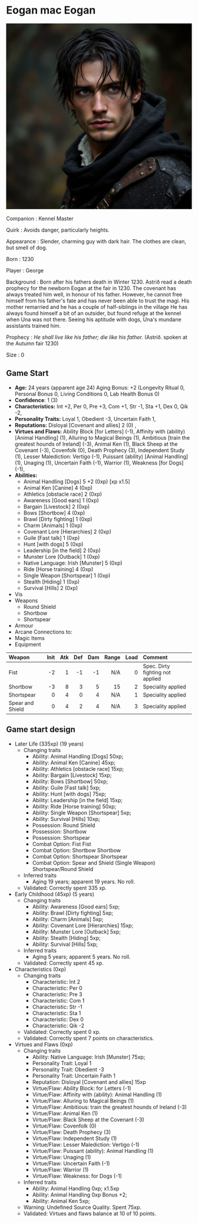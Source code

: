 # Eogan mac Eogan

![Eogan mac Eogan](../images/eogan.jpeg)

Companion
: Kennel Master

Quirk
: Avoids danger, particularly heights.

Appearance
: Slender, charming guy with dark hair. The clothes are clean, but smell of dog.

Born
: 1230

Player
: George

Background
: Born after his fathers death in Winter 1230. Astrið read a death prophecy for the newborn Eogan at the fair in 1230.  The covenant has always treated him well, in honour of his father. However, he cannot free himself from his father's fate and has never been able to trust the magi. His mother remarried and he has a couple of half-siblings in the village He has always found himself a bit of an outsider, but found refuge at the kennel when Una was not there. Seeing his aptitude with dogs, Una's mundane assistants trained him.

Prophecy
: *He shall live like his father; die like his father.*  (Astrið. spoken at the Autumn fair 1230)

Size
: 0

## Game Start

+ **Age:** 24 years (apparent age 24) Aging Bonus: +2 (Longevity Ritual 0, Personal Bonus 0, Living Conditions 0, Lab Health Bonus 0)
+ **Confidence**: 1 (3)
+ **Characteristics:** 
Int +2, 
Per 0, 
Pre +3, 
Com +1, 
Str -1, 
Sta +1, 
Dex 0, 
Qik -2, 
+ **Personality Traits:** 
Loyal 1, 
Obedient -3, 
Uncertain Faith 1, 
+ **Reputations:** 
Disloyal [Covenant and allies] 2 (0) , 
+ **Virtues and Flaws:** 
Ability Block [for Letters] (-1), 
Affinity with (ability) [Animal Handling] (1), 
Alluring to Magical Beings (1), 
Ambitious [train the greatest hounds of Ireland] (-3), 
Animal Ken (1), 
Black Sheep at the Covenant (-3), 
Covenfolk (0), 
Death Prophecy (3), 
Independent Study (1), 
Lesser Malediction: Vertigo (-1), 
Puissant (ability) [Animal Handling] (1), 
Unaging (1), 
Uncertain Faith (-1), 
Warrior (1), 
Weakness [for Dogs] (-1), 
+ **Abilities:**
    + Animal Handling [Dogs] 5 +2 (0xp) [xp x1.5]
    + Animal Ken [Canine] 4 (0xp)
    + Athletics [obstacle race] 2 (0xp)
    + Awareness [Good ears] 1 (0xp)
    + Bargain [Livestock] 2 (0xp)
    + Bows [Shortbow] 4 (0xp)
    + Brawl [Dirty fighting] 1 (0xp)
    + Charm [Animals] 1 (0xp)
    + Covenant Lore [Hierarchies] 2 (0xp)
    + Guile [Fast talk] 1 (0xp)
    + Hunt [with dogs] 5 (0xp)
    + Leadership [in the field] 2 (0xp)
    + Munster Lore [Outback] 1 (0xp)
    + Native Language: Irish [Munster] 5 (0xp)
    + Ride [Horse training] 4 (0xp)
    + Single Weapon [Shortspear] 1 (0xp)
    + Stealth [Hiding] 1 (0xp)
    + Survival [Hills] 2 (0xp)
+ Vis
+ Weapons
    + Round Shield
    + Shortbow
    + Shortspear
+ Armour
+ Arcane Connections to:
+ Magic Items
+ Equipment

| Weapon | Init | Atk | Def | Dam | Range | Load | Comment |
|  :- |  -: |  -: |  -: |  -: |  -: |  -: | :- |
| Fist | -2 | 1 | -1 | -1 | N/A | 0 | Spec. Dirty fighting not applied |
| Shortbow | -3 | 8 | 3 | 5 | 15 | 2 | Speciality applied |
| Shortspear | 0 | 4 | 0 | 4 | N/A | 1 | Speciality applied |
| Spear and Shield | 0 | 4 | 2 | 4 | N/A | 3 | Speciality applied |

## Game start design

+ Later Life (335xp) (19 years)
    + Changing traits
        + Ability: Animal Handling [Dogs] 50xp; 
        + Ability: Animal Ken [Canine] 45xp; 
        + Ability: Athletics [obstacle race] 15xp; 
        + Ability: Bargain [Livestock] 15xp; 
        + Ability: Bows [Shortbow] 50xp; 
        + Ability: Guile [Fast talk] 5xp; 
        + Ability: Hunt [with dogs] 75xp; 
        + Ability: Leadership [in the field] 15xp; 
        + Ability: Ride [Horse training] 50xp; 
        + Ability: Single Weapon [Shortspear] 5xp; 
        + Ability: Survival [Hills] 10xp; 
        + Possession: Round Shield
        + Possession: Shortbow
        + Possession: Shortspear
        + Combat Option: Fist Fist
        + Combat Option: Shortbow Shortbow
        + Combat Option: Shortspear Shortspear
        + Combat Option: Spear and Shield (Single Weapon) Shortspear/Round Shield
    + Inferred traits
        + Aging 19 years; apparent 19 years. No roll. 
    + Validated: Correctly spent 335 xp.
+ Early Childhood (45xp) (5 years)
    + Changing traits
        + Ability: Awareness [Good ears] 5xp; 
        + Ability: Brawl [Dirty fighting] 5xp; 
        + Ability: Charm [Animals] 5xp; 
        + Ability: Covenant Lore [Hierarchies] 15xp; 
        + Ability: Munster Lore [Outback] 5xp; 
        + Ability: Stealth [Hiding] 5xp; 
        + Ability: Survival [Hills] 5xp; 
    + Inferred traits
        + Aging 5 years; apparent 5 years. No roll. 
    + Validated: Correctly spent 45 xp.
+ Characteristics (0xp)
    + Changing traits
        + Characteristic: Int 2
        + Characteristic: Per 0
        + Characteristic: Pre 3
        + Characteristic: Com 1
        + Characteristic: Str -1
        + Characteristic: Sta 1
        + Characteristic: Dex 0
        + Characteristic: Qik -2
    + Validated: Correctly spent 0 xp.
    + Validated: Correctly spent 7 points on characteristics.
+ Virtues and Flaws (0xp)
    + Changing traits
        + Ability: Native Language: Irish [Munster] 75xp; 
        + Personality Trait: Loyal 1
        + Personality Trait: Obedient -3
        + Personality Trait: Uncertain Faith 1
        + Reputation: Disloyal [Covenant and allies] 15xp
        + Virtue/Flaw: Ability Block: for Letters (-1)
        + Virtue/Flaw: Affinity with (ability): Animal Handling (1)
        + Virtue/Flaw: Alluring to Magical Beings (1)
        + Virtue/Flaw: Ambitious: train the greatest hounds of Ireland (-3)
        + Virtue/Flaw: Animal Ken (1)
        + Virtue/Flaw: Black Sheep at the Covenant (-3)
        + Virtue/Flaw: Covenfolk (0)
        + Virtue/Flaw: Death Prophecy (3)
        + Virtue/Flaw: Independent Study (1)
        + Virtue/Flaw: Lesser Malediction: Vertigo (-1)
        + Virtue/Flaw: Puissant (ability): Animal Handling (1)
        + Virtue/Flaw: Unaging (1)
        + Virtue/Flaw: Uncertain Faith (-1)
        + Virtue/Flaw: Warrior (1)
        + Virtue/Flaw: Weakness: for Dogs (-1)
    + Inferred traits
        + Ability: Animal Handling 0xp;  x1.5xp
        + Ability: Animal Handling 0xp Bonus +2; 
        + Ability: Animal Ken 5xp; 
    + Warning: Undefined Source Quality. Spent 75xp.
    + Validated: Virtues and flaws balance at 10 of 10 points.

